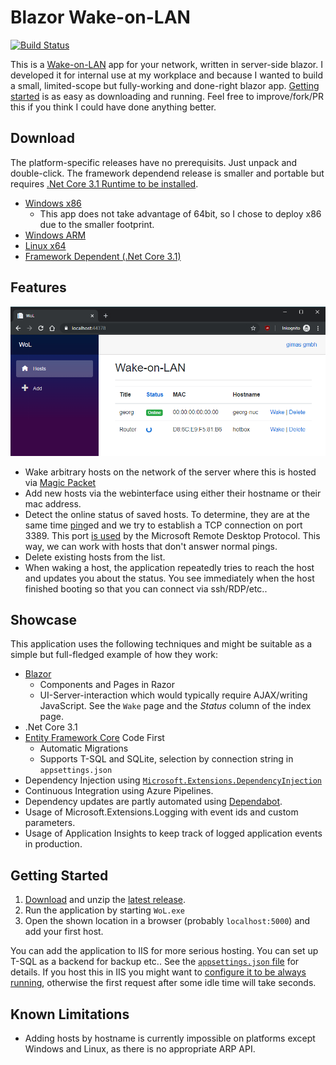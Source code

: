 # Blazor Wake-on-LAN

[![Build Status](https://dev.azure.com/georg-jung/BlazorWoL/_apis/build/status/georg-jung.BlazorWoL?branchName=master)](https://dev.azure.com/georg-jung/BlazorWoL/_build/latest?definitionId=1&branchName=master)

This is a [Wake-on-LAN](https://en.wikipedia.org/wiki/Wake-on-LAN) app for your network, written in server-side blazor. I developed it for internal use at my workplace and because I wanted to build a small, limited-scope but fully-working and done-right blazor app. [Getting started](#getting-started) is as easy as downloading and running. Feel free to improve/fork/PR this if you think I could have done anything better.

## Download

The platform-specific releases have no prerequisits. Just unpack and double-click. The framework dependend release is smaller and portable but requires [.Net Core 3.1 Runtime to be installed](https://dotnet.microsoft.com/download/dotnet-core).

* [Windows x86](https://github.com/georg-jung/BlazorWoL/releases/latest/download/win-x86.zip)
  * This app does not take advantage of 64bit, so I chose to deploy x86 due to the smaller footprint.
* [Windows ARM](https://github.com/georg-jung/BlazorWoL/releases/latest/download/win-arm.zip)
* [Linux x64](https://github.com/georg-jung/BlazorWoL/releases/latest/download/linux-x64.zip)
* [Framework Dependent (.Net Core 3.1)](https://github.com/georg-jung/BlazorWoL/releases/latest/download/fdd.zip)

## Features

![Screenshot](screenshot-01-index.png)

* Wake arbitrary hosts on the network of the server where this is hosted via [Magic Packet](https://superuser.com/a/1066637)
* Add new hosts via the webinterface using either their hostname or their mac address.
* Detect the online status of saved hosts. To determine, they are at the same time [ping](https://en.wikipedia.org/wiki/Ping_(networking_utility))ed and we try to establish a TCP connection on port 3389. This port [is used](https://serverfault.com/a/12006) by the Microsoft Remote Desktop Protocol. This way, we can work with hosts that don't answer normal pings.
* Delete existing hosts from the list.
* When waking a host, the application repeatedly tries to reach the host and updates you about the status. You see immediately when the host finished booting so that you can connect via ssh/RDP/etc..

## Showcase

This application uses the following techniques and might be suitable as a simple but full-fledged example of how they work:

* [Blazor](https://dotnet.microsoft.com/apps/aspnet/web-apps/blazor)
  * Components and Pages in Razor
  * UI-Server-interaction which would typically require AJAX/writing JavaScript. See the `Wake` page and the *Status* column of the index page.
* .Net Core 3.1
* [Entity Framework Core](https://docs.microsoft.com/en-us/ef/core/) Code First
  * Automatic Migrations
  * Supports T-SQL and SQLite, selection by connection string in `appsettings.json`
* Dependency Injection using [`Microsoft.Extensions.DependencyInjection`](https://www.nuget.org/packages/Microsoft.Extensions.DependencyInjection/)
* Continuous Integration using Azure Pipelines.
* Dependency updates are partly automated using [Dependabot](https://dependabot.com/).
* Usage of Microsoft.Extensions.Logging with event ids and custom parameters.
* Usage of Application Insights to keep track of logged application events in production.

## Getting Started

1. [Download](#download) and unzip the [latest release](https://github.com/georg-jung/BlazorWoL/releases/latest/).
2. Run the application by starting `WoL.exe`
3. Open the shown location in a browser (probably `localhost:5000`) and add your first host.

You can add the application to IIS for more serious hosting. You can set up T-SQL as a backend for backup etc.. See the [`appsettings.json` file](WoL/appsettings.json) for details. If you host this in IIS you might want to [configure it to be always running](https://serverfault.com/a/823531), otherwise the first request after some idle time will take seconds.

## Known Limitations

* Adding hosts by hostname is currently impossible on platforms except Windows and Linux, as there is no appropriate ARP API.